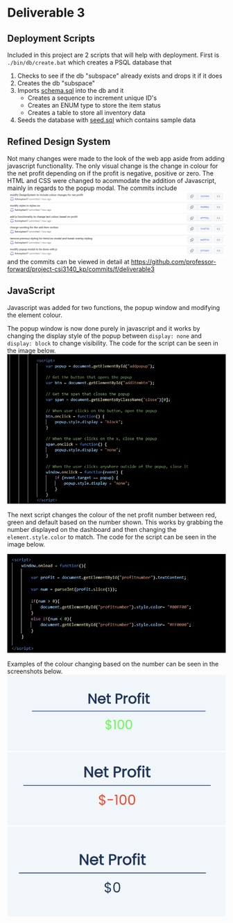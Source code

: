 # Deliverable 3

## Deployment Scripts

Included in this project are 2 scripts that will help with deployment. First is ```./bin/db/create.bat``` which creates a PSQL database that <br>
1. Checks to see if the db "subspace" already exists and drops it if it does 
2. Creates the db "subspace" 
3. Imports [schema.sql](../db/schema.sql) into the db and it 
   - Creates a sequence to increment unique ID's
   - Creates an ENUM type to store the item status 
   - Creates a table to store all inventory data 
4. Seeds the database with [seed.sql](../db/seed.sql) which contains sample data

## Refined Design System

Not many changes were made to the look of the web app aside from adding javascript functionality. The only visual change is the change in colour for the net profit depending on 
if the profit is negative, positive or zero. The HTML and CSS were changed to acommodate the addition of Javascript, mainly in regards to the popup modal. The commits include
![Commit history](../images/commitlog.png)
and the commits can be viewed in detail at https://github.com/professor-forward/project-csi3140_kp/commits/f/deliverable3

## JavaScript

Javascript was added for two functions, the popup window and modifying the element colour.

The popup window is now done purely in javascript and it works by changing the display style of the popup between ```display: none``` and ```display: block``` to change visibility.
The code for the script can be seen in the image below.
![Script for popup in JS](../images/popupjs.png)

The next script changes the colour of the net profit number between red, green and default based on the number shown. This works by grabbing the number displayed on the dashboard and then changing the ```element.style.color``` to match. The code for the script can be seen in the image below.

![Script for colour change in JS](../images/colourjs.PNG)

Examples of the colour changing based on the number can be seen in the screenshots below.
![Green number for positive profit](../images/positivegreen.png)
![Red number for negative profit](../images/negativered.png)
![Blue number for neutral profit](../images/neutralblue.png)
